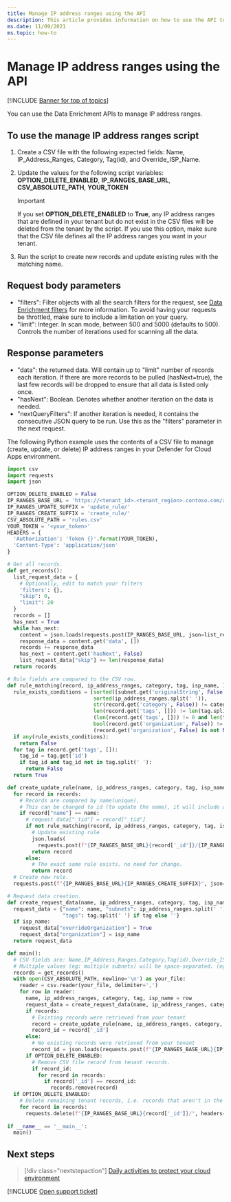 ```yaml
---
title: Manage IP address ranges using the API
description: This article provides information on how to use the API to manage IP address ranges in Defender for Cloud Apps.
ms.date: 11/09/2021
ms.topic: how-to
---
```

# Manage IP address ranges using the API

[!INCLUDE [Banner for top of topics](includes/banner.md)]

You can use the Data Enrichment APIs to manage IP address ranges.

## To use the manage IP address ranges script

1. Create a CSV file with the following expected fields: Name, IP_Address_Ranges, Category, Tag(id), and Override_ISP_Name.

1. Update the values for the following script variables: **OPTION_DELETE_ENABLED**, **IP_RANGES_BASE_URL**, **CSV_ABSOLUTE_PATH**, **YOUR_TOKEN**

    > [!IMPORTANT]
    > If you set **OPTION_DELETE_ENABLED** to **True**, any IP address ranges that are defined in your tenant but do not exist in the CSV files will be deleted from the tenant by the script. If you use this option, make sure that the CSV file defines all the IP address ranges you want in your tenant.

1. Run the script to create new records and update existing rules with the matching name.

## Request body parameters

- "filters": Filter objects with all the search filters for the request, see [Data Enrichment filters](api-data-enrichment.md#filters) for more information. To avoid having your requests be throttled, make sure to include a limitation on your query.
- "limit": Integer. In scan mode, between 500 and 5000 (defaults to 500). Controls the number of iterations used for scanning all the data.

## Response parameters

- "data": the returned data. Will contain up to "limit" number of records each iteration. If there are more records to be pulled (hasNext=true), the last few records will be dropped to ensure that all data is listed only once.
- "hasNext": Boolean. Denotes whether another iteration on the data is needed.
- "nextQueryFilters": If another iteration is needed, it contains the consecutive JSON query to be run. Use this as the "filters" parameter in the next request.

The following Python example uses the contents of a CSV file to manage (create, update, or delete) IP address ranges in your Defender for Cloud Apps environment.

```python
import csv
import requests
import json

OPTION_DELETE_ENABLED = False
IP_RANGES_BASE_URL = 'https://<tenant_id>.<tenant_region>.contoso.com/api/v1/subnet/'
IP_RANGES_UPDATE_SUFFIX = 'update_rule/'
IP_RANGES_CREATE_SUFFIX = 'create_rule/'
CSV_ABSOLUTE_PATH = 'rules.csv'
YOUR_TOKEN = '<your_token>'
HEADERS = {
  'Authorization': 'Token {}'.format(YOUR_TOKEN),
  'Content-Type': 'application/json'
}

# Get all records.
def get_records():
  list_request_data = {
    # Optionally, edit to match your filters
    'filters': {},
    "skip": 0,
    "limit": 20
  }
  records = []
  has_next = True
  while has_next:
    content = json.loads(requests.post(IP_RANGES_BASE_URL, json=list_request_data, headers=HEADERS).content)
    response_data = content.get('data', [])
    records += response_data
    has_next = content.get('hasNext', False)
    list_request_data["skip"] += len(response_data)
  return records

# Rule fields are compared to the CSV row.
def rule_matching(record, ip_address_ranges, category, tag, isp_name, ):
  rule_exists_conditions = [sorted([subnet.get('originalString', False) for subnet in record.get('subnets', [])]) !=
                            sorted(ip_address_ranges.split(' ')),
                            str(record.get('category', False)) != category,
                            len(record.get('tags', [])) != len(tag.split(' ')) and
                            (len(record.get('tags', [])) != 0 and len(tag) == 1),
                            bool(record.get('organization', False)) != bool(isp_name) or
                            (record.get('organization', False) is not None and not isp_name)]
  if any(rule_exists_conditions):
    return False
  for tag in record.get('tags', []):
    tag_id = tag.get('id')
    if tag_id and tag_id not in tag.split(' '):
      return False
  return True

def create_update_rule(name, ip_address_ranges, category, tag, isp_name, records, request_data):
  for record in records:
    # Records are compared by name(unique).
    # This can be changed to id (to update the name), it will include adding id to the CSV and changing row shape.
    if record["name"] == name:
      # request_data["_tid"] = record["_tid"]
      if not rule_matching(record, ip_address_ranges, category, tag, isp_name):
        # Update existing rule
        json.loads(
          requests.post(f"{IP_RANGES_BASE_URL}{record['_id']}/{IP_RANGES_UPDATE_SUFFIX}", json=request_data, headers=HEADERS).content)
        return record
      else:
        # The exact same rule exists. no need for change.
        return record
  # Create new rule.
  requests.post(f"{IP_RANGES_BASE_URL}{IP_RANGES_CREATE_SUFFIX}", json=request_data, headers=HEADERS)

# Request data creation.
def create_request_data(name, ip_address_ranges, category, tag, isp_name):
  request_data = {"name": name, "subnets": ip_address_ranges.split(' '), "category": category,
                  "tags": tag.split(' ') if tag else ''}
  if isp_name:
    request_data["overrideOrganization"] = True
    request_data["organization"] = isp_name
  return request_data

def main():
  # CSV fields are: Name,IP_Address_Ranges,Category,Tag(id),Override_ISP_Name
  # Multiple values (eg: multiple subnets) will be space-separated. (eg: value1 value2)
  records = get_records()
  with open(CSV_ABSOLUTE_PATH, newline='\n') as your_file:
    reader = csv.reader(your_file, delimiter=',')
    for row in reader:
      name, ip_address_ranges, category, tag, isp_name = row
      request_data = create_request_data(name, ip_address_ranges, category, tag, isp_name)
      if records:
        # Existing records were retrieved from your tenant
        record = create_update_rule(name, ip_address_ranges, category, tag, isp_name, records, request_data)
        record_id = record['_id']
      else:
        # No existing records were retrieved from your tenant
        record_id = json.loads(requests.post(f"{IP_RANGES_BASE_URL}{IP_RANGES_CREATE_SUFFIX}", json=request_data, headers=HEADERS).content)
      if OPTION_DELETE_ENABLED:
        # Remove CSV file record from tenant records.
        if record_id:
          for record in records:
            if record['_id'] == record_id:
              records.remove(record)
  if OPTION_DELETE_ENABLED:
    # Delete remaining tenant records, i.e. records that aren't in the CSV file.
    for record in records:
      requests.delete(f"{IP_RANGES_BASE_URL}{record['_id']}/", headers=HEADERS)
  
if __name__ == '__main__':
  main()
```

## Next steps

> [!div class="nextstepaction"]
> [Daily activities to protect your cloud environment](daily-activities-to-protect-your-cloud-environment.md)

[!INCLUDE [Open support ticket](includes/support.md)]
